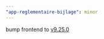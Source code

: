 ```yaml
---
"app-reglementaire-bijlage": minor
---
```


bump frontend to [v9.25.0](https://github.com/lblod/frontend-reglementaire-bijlage/releases/tag/v9.25.0)
